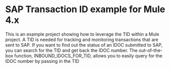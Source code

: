 # SAP Transaction ID example for Mule 4.x

This is an example project showing how to leverage the TID within a Mule project.
A TID is needed for tracking and monitoring transactions that are sent to SAP. 
If you want to find out the status of an IDOC submitted to SAP, you can search for the TID and get back the IDOC number. 
The out-of-the-box function, INBOUND_IDOCS_FOR_TID, allows you to easily query for the IDOC number by passing in the TID 
